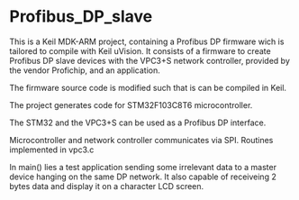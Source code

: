 # Profibus_DP_slave
This is a Keil MDK-ARM project, containing a Profibus DP firmware wich is tailored to compile with Keil uVision. It consists of a firmware to create Profibus DP slave devices with the VPC3+S network controller, provided by the vendor Profichip, and an application. 

The firmware source code is modified such that is can be compiled in Keil. 

The project generates code for STM32F103C8T6 microcontroller.

The STM32 and the VPC3+S can be used as a Profibus DP interface.

Microcontroller and network controller communicates via SPI. Routines  implemented in vpc3.c

In main() lies a test application sending some irrelevant data to a master device hanging on the same DP network. It also capable of receiveing 2 bytes data and display it on a character LCD screen.
